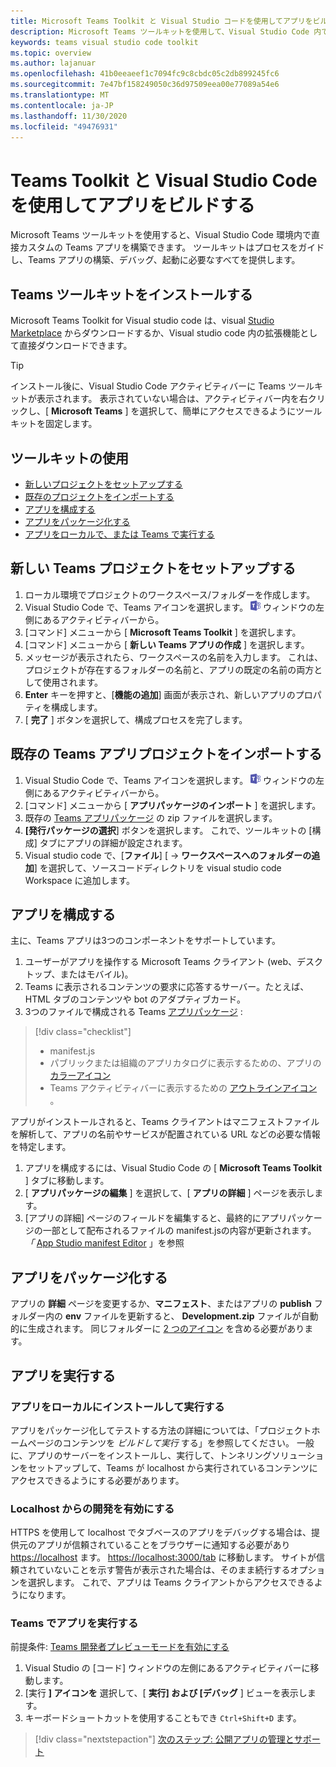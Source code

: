 ```yaml
---
title: Microsoft Teams Toolkit と Visual Studio コードを使用してアプリをビルドする
description: Microsoft Teams ツールキットを使用して、Visual Studio Code 内で魅力的なカスタムアプリを直接作成する
keywords: teams visual studio code toolkit
ms.topic: overview
ms.author: lajanuar
ms.openlocfilehash: 41b0eeaeef1c7094fc9c8cbdc05c2db899245fc6
ms.sourcegitcommit: 7e47bf158249050c36d97509eea00e77089a54e6
ms.translationtype: MT
ms.contentlocale: ja-JP
ms.lasthandoff: 11/30/2020
ms.locfileid: "49476931"
---
```

# <a name="build-apps-with-the-teams-toolkit-and-visual-studio-code"></a>Teams Toolkit と Visual Studio Code を使用してアプリをビルドする

Microsoft Teams ツールキットを使用すると、Visual Studio Code 環境内で直接カスタムの Teams アプリを構築できます。 ツールキットはプロセスをガイドし、Teams アプリの構築、デバッグ、起動に必要なすべてを提供します。

## <a name="installing-the-teams-toolkit"></a>Teams ツールキットをインストールする

Microsoft Teams Toolkit for Visual studio code は、visual [Studio Marketplace](https://aka.ms/teams-toolkit) からダウンロードするか、Visual studio code 内の拡張機能として直接ダウンロードできます。

> [!TIP]
> インストール後に、Visual Studio Code アクティビティバーに Teams ツールキットが表示されます。 表示されていない場合は、アクティビティバー内を右クリックし、[ **Microsoft Teams** ] を選択して、簡単にアクセスできるようにツールキットを固定します。

## <a name="using-the-toolkit"></a>ツールキットの使用

- [新しいプロジェクトをセットアップする](#set-up-a-new-teams-project)
- [既存のプロジェクトをインポートする](#import-an-existing-teams-app-project)
- [アプリを構成する](#configure-your-app)
- [アプリをパッケージ化する](#package-your-app)
- [アプリをローカルで、または Teams で実行する](#run-your-app)

## <a name="set-up-a-new-teams-project"></a>新しい Teams プロジェクトをセットアップする

1. ローカル環境でプロジェクトのワークスペース/フォルダーを作成します。
1. Visual Studio Code で、Teams アイコンを選択します。 ![Teams アイコン](../assets/icons/favicon-16x16.png) ウィンドウの左側にあるアクティビティバーから。
1. [コマンド] メニューから [ **Microsoft Teams Toolkit** ] を選択します。
1. [コマンド] メニューから [ **新しい Teams アプリの作成** ] を選択します。
1. メッセージが表示されたら、ワークスペースの名前を入力します。 これは、プロジェクトが存在するフォルダーの名前と、アプリの既定の名前の両方として使用されます。
1. **Enter** キーを押すと、[**機能の追加**] 画面が表示され、新しいアプリのプロパティを構成します。
1. [ **完了** ] ボタンを選択して、構成プロセスを完了します。

## <a name="import-an-existing-teams-app-project"></a>既存の Teams アプリプロジェクトをインポートする

1. Visual Studio Code で、Teams アイコンを選択します。 ![Teams アイコン](../assets/icons/favicon-16x16.png) ウィンドウの左側にあるアクティビティバーから。
1. [コマンド] メニューから [ **アプリパッケージのインポート** ] を選択します。
1. 既存の [Teams アプリパッケージ](../concepts/build-and-test/apps-package.md) の zip ファイルを選択します。
1. **[発行パッケージの選択**] ボタンを選択します。 これで、ツールキットの [構成] タブにアプリの詳細が設定されます。
1. Visual studio code で、[**ファイル**] [  ->  **ワークスペースへのフォルダーの追加**] を選択して、ソースコードディレクトリを visual studio code Workspace に追加します。

## <a name="configure-your-app"></a>アプリを構成する

主に、Teams アプリは3つのコンポーネントをサポートしています。

  1. ユーザーがアプリを操作する Microsoft Teams クライアント (web、デスクトップ、またはモバイル)。
  1. Teams に表示されるコンテンツの要求に応答するサーバー。たとえば、HTML タブのコンテンツや bot のアダプティブカード。
  1. 3つのファイルで構成される Teams [アプリパッケージ](/concepts/build-and-test/apps-package.md) :

  > [!div class="checklist"]
  >
  > - manifest.js 
  > - パブリックまたは組織のアプリカタログに表示するための、アプリの[カラーアイコン](../resources/schema/manifest-schema.md#icons)
 > - Teams アクティビティバーに表示するための [アウトラインアイコン](../resources/schema/manifest-schema.md#icons) 。

アプリがインストールされると、Teams クライアントはマニフェストファイルを解析して、アプリの名前やサービスが配置されている URL などの必要な情報を特定します。

1. アプリを構成するには、Visual Studio Code の [ **Microsoft Teams Toolkit** ] タブに移動します。
1. [ **アプリパッケージの編集** ] を選択して、[ **アプリの詳細** ] ページを表示します。
1. [アプリの詳細] ページのフィールドを編集すると、最終的にアプリパッケージの一部として配布されるファイルの manifest.jsの内容が更新されます。 *「* [App Studio manifest Editor](https://aka.ms/teams-toolkit-manifest) 」を参照

## <a name="package-your-app"></a>アプリをパッケージ化する

アプリの **詳細** ページを変更するか、**マニフェスト**、またはアプリの **publish** フォルダー内の **env** ファイルを更新すると、 **Development.zip** ファイルが自動的に生成されます。 同じフォルダーに [2 つのアイコン](../concepts/build-and-test/apps-package.md#icons) を含める必要があります。

## <a name="run-your-app"></a>アプリを実行する

### <a name="install-and-run-your-app-locally"></a>アプリをローカルにインストールして実行する

アプリをパッケージ化してテストする方法の詳細については、「プロジェクトホームページのコンテンツを *ビルドして実行* する」を参照してください。 一般に、アプリのサーバーをインストールし、実行して、トンネリングソリューションをセットアップして、Teams が localhost から実行されているコンテンツにアクセスできるようにする必要があります。

### <a name="enable-development-from-localhost"></a>Localhost からの開発を有効にする

HTTPS を使用して localhost でタブベースのアプリをデバッグする場合は、提供元のアプリが信頼されていることをブラウザーに通知する必要があり <https://localhost> ます。 <https://localhost:3000/tab> に移動します。 サイトが信頼されていないことを示す警告が表示された場合は、そのまま続行するオプションを選択します。 これで、アプリは Teams クライアントからアクセスできるようになります。

### <a name="run-your-app-in-teams"></a>Teams でアプリを実行する

前提条件: [Teams 開発者プレビューモードを有効にする](https://aka.ms/teams-toolkit-enable-devpreview)

1. Visual Studio の [コード] ウィンドウの左側にあるアクティビティバーに移動します。
1. [実行 **] アイコンを** 選択して、[ **実行] および [デバッグ** ] ビューを表示します。
1. キーボードショートカットを使用することもでき `Ctrl+Shift+D` ます。

> [!div class="nextstepaction"]
> [次のステップ: 公開アプリの管理とサポート](../concepts/deploy-and-publish/appsource/post-publish/overview.md)
